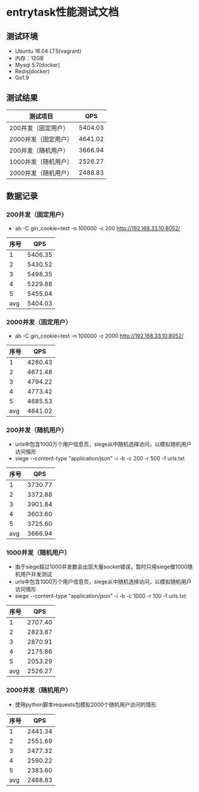 # entrytask性能测试文档

## 测试环境
- Ubuntu 16.04 LTS(vagrant)
- 内存：12GB
- Mysql 5.7(docker)
- Redis(docker)
- Go1.9


## 测试结果
测试项目 | QPS 
----|-----
200并发（固定用户）|5404.03
2000并发（固定用户）|4641.02
200并发（随机用户）|3666.94
1000并发（随机用户）|2526.27
2000并发（随机用户）|2488.83



## 数据记录

### 200并发（固定用户）

- ab  -C gin_cookie=test -n 100000 -c 200 http://192.168.33.10:8052/

序号 | QPS 
----|-----
1|5406.35
2|5430.52
3|5498.35
4|5229.88
5|5455.04
avg|5404.03

### 2000并发（固定用户）

- ab  -C gin_cookie=test -n 100000 -c 2000 http://192.168.33.10:8052/

序号 | QPS 
----|-----
1|4280.43
2|4671.48 
3|4794.22
4|4773.42
5|4685.53 
avg|4641.02

### 200并发（随机用户）

- urls中包含1000万个用户信息页，siege从中随机选择访问，以模拟随机用户访问情形
- siege --content-type "application/json" -i -b -c 200 -r 500 -f urls.txt

序号 | QPS 
----|-----
1|3730.77
2|3372.88 
3|3901.84
4|3603.60
5|3725.60 
avg|3666.94


### 1000并发（随机用户）

- 由于siege超过1000并发数会出现大量socket错误，暂时只用siege做1000随机用户并发测试
- urls中包含1000万个用户信息页，siege从中随机选择访问，以模拟随机用户访问情形
- siege --content-type "application/json" -i -b -c 1000 -r 100 -f urls.txt

序号 | QPS 
----|-----
1|2707.40
2|2823.87
3|2870.91
4|2175.86
5|2053.29
avg|2526.27

### 2000并发（随机用户）

- 使用python脚本requests包模拟2000个随机用户访问的情形

序号 | QPS 
----|-----
1|2441.34
2|2551.69
3|2477.32
4|2590.22
5|2383.60
avg|2488.83